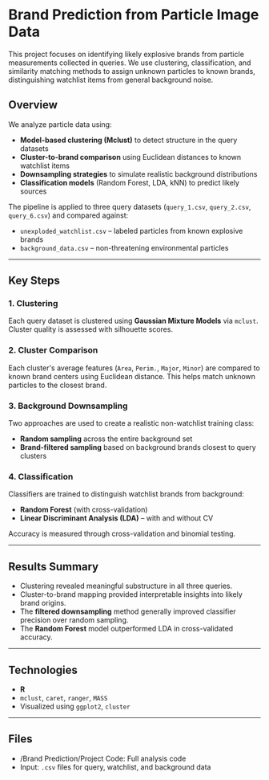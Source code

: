 # Brand Prediction from Particle Image Data

This project focuses on identifying likely explosive brands from particle measurements collected in queries. We use clustering, classification, and similarity matching methods to assign unknown particles to known brands, distinguishing watchlist items from general background noise.

## Overview

We analyze particle data using:

- **Model-based clustering (Mclust)** to detect structure in the query datasets
- **Cluster-to-brand comparison** using Euclidean distances to known watchlist items
- **Downsampling strategies** to simulate realistic background distributions
- **Classification models** (Random Forest, LDA, kNN) to predict likely sources

The pipeline is applied to three query datasets (`query_1.csv`, `query_2.csv`, `query_6.csv`) and compared against:

- `unexploded_watchlist.csv` – labeled particles from known explosive brands
- `background_data.csv` – non-threatening environmental particles

---

## Key Steps

### 1. Clustering

Each query dataset is clustered using **Gaussian Mixture Models** via `mclust`. Cluster quality is assessed with silhouette scores. 

### 2. Cluster Comparison

Each cluster's average features (`Area`, `Perim.`, `Major`, `Minor`) are compared to known brand centers using Euclidean distance. This helps match unknown particles to the closest brand.

### 3. Background Downsampling

Two approaches are used to create a realistic non-watchlist training class:
- **Random sampling** across the entire background set
- **Brand-filtered sampling** based on background brands closest to query clusters

### 4. Classification

Classifiers are trained to distinguish watchlist brands from background:
- **Random Forest** (with cross-validation)
- **Linear Discriminant Analysis (LDA)** – with and without CV

Accuracy is measured through cross-validation and binomial testing.

---

## Results Summary

- Clustering revealed meaningful substructure in all three queries.
- Cluster-to-brand mapping provided interpretable insights into likely brand origins.
- The **filtered downsampling** method generally improved classifier precision over random sampling.
- The **Random Forest** model outperformed LDA in cross-validated accuracy.

---

## Technologies

- **R**
- `mclust`, `caret`, `ranger`, `MASS`
- Visualized using `ggplot2`, `cluster`

---

## Files

- /Brand Prediction/Project Code: Full analysis code
- Input: `.csv` files for query, watchlist, and background data

